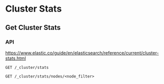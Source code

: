 # Cluster Stats

## Get Cluster Stats

### API

https://www.elastic.co/guide/en/elasticsearch/reference/current/cluster-stats.html

```
GET /_cluster/stats
```

```
GET /_cluster/stats/nodes/<node_filter>
```
